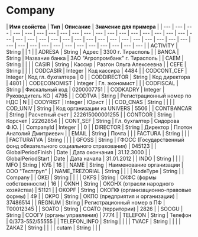 # Company

| **Имя свойства**  | **Тип**  | **Описание**  | **Значение для примера**  |
| --- | --- | --- | --- | --- | --- | --- | --- | --- | --- | --- | --- | --- | --- | --- | --- | --- | --- | --- | --- | --- | --- | --- | --- | --- | --- | --- | --- | --- | --- | --- | --- | --- | --- | --- | --- | --- | --- | --- | --- | --- | --- | --- | --- | --- | --- |
|  ACTIVITY | String  |   | 1  |
|  ADRESA | String  | Адрес  | 3300 г. Тирасполь  |
|  BANCA | String  | Название банка  | ЗАО "Агропромбанк" г. Тирасполь  |
|  CAEM | String  |   |   |
|  CASIR | String  | Кассир  | Разгон Ольга Алексеевна  |
|  CEFE | String  |   |   |
|  CODCASIR | Integer  | Код кассира  | 4484  |
|  CODCONT\_CEF | Integer  | Код гл. бухгалтера  | 0  |
|  CODDIRECTOR | String  | Код директора  | 4801  |
|  CODECONOMIST | Integer  | Гл. экономист  |   |
|  CODFISCAL | String  | Фискальный код  | 0200007751  |
|  CODKADRY | Integer  | Руководитель КО  | 4795  |
|  CODTVA | String  | Регистрационный номер по НДС  | N  |
|  CODYRIST | Integer  | Юрист  |   |
|  COD\_CNAS | String  |   |   |
|  COD\_UNIV | String  | Код организации из UNIVERS  | 5506  |
|  CONTBANCAR | String  | Расчетный счет  | 222615000001255  |
|  CONTCOR | String  | Корсчет  | 22262854  |
|  CONT\_SEF | String  | Гл. бухгалтер  | Сидорова Ф.Ю.  |
|  CompanyId | Integer  |   | 0  |
|  DIRECTOR | String  | Директор  | Плотон Анатолий Дмитриевич  |
|  EMAIL | String  | Почта  |   |
|  FACTURA | String  |   |   |
|  FACTURATVA | String  |   |   |
|  GFOSS | String  | ГФОСС \(Государственный фонд обязательного  социального страхования\)  | 045123  |
|  GlobalPeriodFinish | Date  | Дата окончания  | 31.12.3000  |
|  GlobalPeriodStart | Date  | Дата начала  | 31.01.2012  |
|  INDO | String  |   |   |
|  MFO | String  | КУБ  | 16  |
|  NAME | String  | Наименование организации  | ООО "Тестгруп"  |
|  NAME\_TREZORIAL | String  |   |   |
|  NodeType | String  |   | Company  |
|  OKEI | String  |   |   |
|  OKFS | String  | ОКФС \(формы собственности\)  | 16  |
|  OKNH | String  | ОКОНХ \(отрасли народного хозяйства\)  | 51121  |
|  OKOPF | String  | ОКОПФ \(организационно-правовые формы\)  | 49  |
|  OKPO | String  | ОКПО \(предприятия и организации\)  | 37486514  |
|  REGNUM | String  | Регистрационный номер в ПФ  | T00012345  |
|  SOATO | String  | СОАТО \(территории\)  | 2826  |
|  SOOGU | String  | СООГУ \(органы управления\)  |  7774 |
|  TELEFON | String  | Телефон  | 0/373-552/55555  |
|  TELEFON\_INFO | String  |   |   |
|  TVACF | String  |   |   |
|  ZAKAZ | String  |   |   |
|  cutam | String  |   |   |

